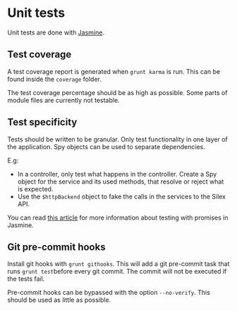 # Unit tests

Unit tests are done with [Jasmine](http://jasmine.github.io).

## Test coverage
 A test coverage report is generated when `grunt karma` is run. This can be found inside the `coverage` folder.

The test coverage percentage should be as high as possible. Some parts of module files are currently not testable.

## Test specificity
 Tests should be written to be granular. Only test functionality in one layer of the application. Spy objects can be used to separate dependencies.

E.g:

* In a controller, only test what happens in the controller. Create a Spy object for the service and its used methods, that resolve or reject what is expected.
* Use the `$httpBackend` object to fake the calls in the services to the Silex API.

You can read [this article](https://medium.com/2dotstwice-connecting-the-dots/testing-with-angular-promises-using-jasmine-341accc658d2) for more information about testing with promises in Jasmine.

## Git pre-commit hooks
Install git hooks with `grunt githooks`. This will add a git pre-commit task that runs `grunt test`before every git commit. The commit will not be executed if the tests fail.

Pre-commit hooks can be bypassed with the option `--no-verify`. This should be used as little as possible.